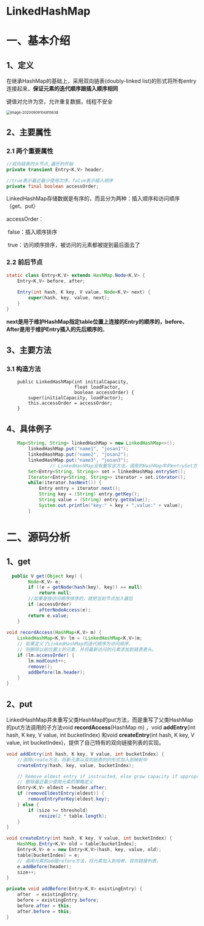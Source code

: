# LinkedHashMap

# 一、基本介绍

## 1、定义

在继承HashMap的基础上，采用双向链表(doubly-linked list)的形式将所有entry连接起来，**保证元素的迭代顺序跟插入顺序相同**

键值对允许为空，允许重复数据，线程不安全

<img src="https://gitee.com/BlacksJack/picture-bed/raw/master/img/image-20200909104815638.png" alt="image-20200909104815638" style="zoom: 67%;" />

## 2、主要属性

### 2.1 两个重要属性

```java
//双向链表的头节点,遍历的开始
private transient Entry<K,V> header;

//true表示最近最少使用次序，false表示插入顺序
private final boolean accessOrder;
```

LinkedHashMap存储数据是有序的，而且分为两种：插入顺序和访问顺序（get、put）

accessOrder：

​		false：插入顺序排序

​		true：访问顺序排序，被访问的元素都被提到最后面去了

### 2.2  前后节点

```java
static class Entry<K,V> extends HashMap.Node<K,V> {
    Entry<K,V> before, after;
    
    Entry(int hash, K key, V value, Node<K,V> next) {
        super(hash, key, value, next);
    }
}
```

**next是用于维护HashMap指定table位置上连接的Entry的顺序的，before、After是用于维护Entry插入的先后顺序的**。



## 3、主要方法

### 3.1 构造方法

```
    public LinkedHashMap(int initialCapacity,
                         float loadFactor,
                         boolean accessOrder) {
        super(initialCapacity, loadFactor);
        this.accessOrder = accessOrder;
    }
```





## 4、具体例子

```java
    Map<String, String> linkedHashMap = new LinkedHashMap<>();
        linkedHashMap.put("name1", "josan1");
        linkedHashMap.put("name2", "josan2");
        linkedHashMap.put("name3", "josan3");
                // LinkedHashMap没有重写该方法，调用的HashMap中的entrySet方法
        Set<Entry<String, String>> set = linkedHashMap.entrySet();
        Iterator<Entry<String, String>> iterator = set.iterator();
        while(iterator.hasNext()) {
            Entry entry = iterator.next();
            String key = (String) entry.getKey();
            String value = (String) entry.getValue();
            System.out.println("key:" + key + ",value:" + value);
        }
```



# 二、源码分析

## 1、get

```java
  public V get(Object key) {
        Node<K,V> e;
        if ((e = getNode(hash(key), key)) == null)
            return null;
        //如果是按访问顺序排序的，就把当前节点加入最后
        if (accessOrder)
            afterNodeAccess(e);
        return e.value;
    }
    
void recordAccess(HashMap<K,V> m) {
    LinkedHashMap<K,V> lm = (LinkedHashMap<K,V>)m;
    // 如果定义了LinkedHashMap的迭代顺序为访问顺序，
    // 则删除以前位置上的元素，并将最新访问的元素添加到链表表头。  
    if (lm.accessOrder) {
        lm.modCount++;
        remove();
        addBefore(lm.header);
    }
}
```



## 2、put

LinkedHashMap并未重写父类HashMap的put方法，而是重写了父类HashMap的put方法调用的子方法void **recordAccess**(HashMap m) ，void **addEntry**(int hash, K key, V value, int bucketIndex) 和void **createEntry**(int hash, K key, V value, int bucketIndex)，提供了自己特有的双向链接列表的实现。



```java
void addEntry(int hash, K key, V value, int bucketIndex) {
    //调用create方法，将新元素以双向链表的的形式加入到映射中
    createEntry(hash, key, value, bucketIndex);

    // Remove eldest entry if instructed, else grow capacity if appropriate
    // 删除最近最少使用元素的策略定义
    Entry<K,V> eldest = header.after;
    if (removeEldestEntry(eldest)) {
        removeEntryForKey(eldest.key);
    } else {
        if (size >= threshold)
            resize(2 * table.length);
    }
}

void createEntry(int hash, K key, V value, int bucketIndex) {
    HashMap.Entry<K,V> old = table[bucketIndex];
    Entry<K,V> e = new Entry<K,V>(hash, key, value, old);
    table[bucketIndex] = e;
    // 调用元素的addBrefore方法，将元素加入到哈希、双向链接列表。  
    e.addBefore(header);
    size++;
}

private void addBefore(Entry<K,V> existingEntry) {
    after  = existingEntry;
    before = existingEntry.before;
    before.after = this;
    after.before = this;
}
```


